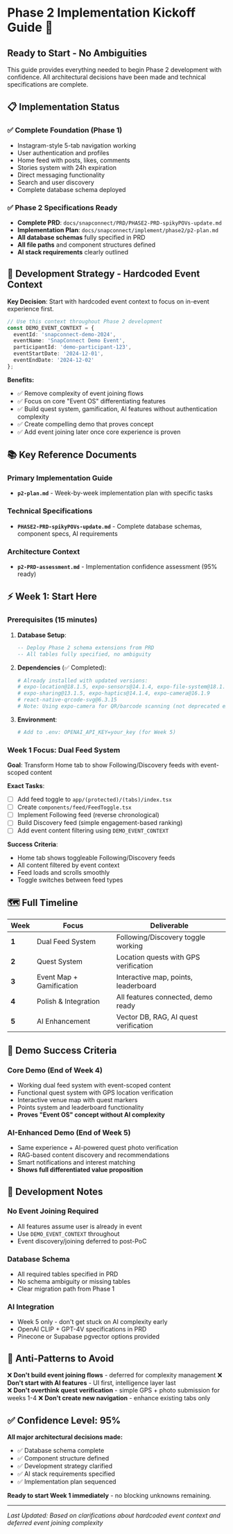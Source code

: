 # Phase 2 Implementation Kickoff Guide 🚀

## **Ready to Start - No Ambiguities**

This guide provides everything needed to begin Phase 2 development with confidence. All architectural decisions have been made and technical specifications are complete.

## **📋 Implementation Status**

### ✅ **Complete Foundation (Phase 1)**
- Instagram-style 5-tab navigation working
- User authentication and profiles  
- Home feed with posts, likes, comments
- Stories system with 24h expiration
- Direct messaging functionality
- Search and user discovery
- Complete database schema deployed

### ✅ **Phase 2 Specifications Ready**
- **Complete PRD**: `docs/snapconnect/PRD/PHASE2-PRD-spikyPOVs-update.md`
- **Implementation Plan**: `docs/snapconnect/implement/phase2/p2-plan.md`
- **All database schemas** fully specified in PRD
- **All file paths** and component structures defined
- **AI stack requirements** clearly outlined

## **🎯 Development Strategy - Hardcoded Event Context**

**Key Decision**: Start with hardcoded event context to focus on in-event experience first.

```typescript
// Use this context throughout Phase 2 development
const DEMO_EVENT_CONTEXT = {
  eventId: 'snapconnect-demo-2024',
  eventName: 'SnapConnect Demo Event', 
  participantId: 'demo-participant-123',
  eventStartDate: '2024-12-01',
  eventEndDate: '2024-12-02'
};
```

**Benefits:**
- ✅ Remove complexity of event joining flows
- ✅ Focus on core "Event OS" differentiating features
- ✅ Build quest system, gamification, AI features without authentication complexity
- ✅ Create compelling demo that proves concept
- ✅ Add event joining later once core experience is proven

## **📚 Key Reference Documents**

### **Primary Implementation Guide**
- **`p2-plan.md`** - Week-by-week implementation plan with specific tasks

### **Technical Specifications**  
- **`PHASE2-PRD-spikyPOVs-update.md`** - Complete database schemas, component specs, AI requirements

### **Architecture Context**
- **`p2-PRD-assessment.md`** - Implementation confidence assessment (95% ready)

## **⚡ Week 1: Start Here**

### **Prerequisites (15 minutes)**
1. **Database Setup**:
   ```sql
   -- Deploy Phase 2 schema extensions from PRD
   -- All tables fully specified, no ambiguity
   ```

2. **Dependencies** (✅ Completed):
   ```bash
   # Already installed with updated versions:
   # expo-location@18.1.5, expo-sensors@14.1.4, expo-file-system@18.1.10
   # expo-sharing@13.1.5, expo-haptics@14.1.4, expo-camera@16.1.9
   # react-native-qrcode-svg@6.3.15
   # Note: Using expo-camera for QR/barcode scanning (not deprecated expo-barcode-scanner)
   ```

3. **Environment**:
   ```bash
   # Add to .env: OPENAI_API_KEY=your_key (for Week 5)
   ```

### **Week 1 Focus: Dual Feed System**
**Goal**: Transform Home tab to show Following/Discovery feeds with event-scoped content

**Exact Tasks**:
- [ ] Add feed toggle to `app/(protected)/(tabs)/index.tsx`
- [ ] Create `components/feed/FeedToggle.tsx` 
- [ ] Implement Following feed (reverse chronological)
- [ ] Build Discovery feed (simple engagement-based ranking)
- [ ] Add event content filtering using `DEMO_EVENT_CONTEXT`

**Success Criteria**:
- Home tab shows toggleable Following/Discovery feeds
- All content filtered by event context
- Feed loads and scrolls smoothly
- Toggle switches between feed types

## **🗺️ Full Timeline**

| Week | Focus | Deliverable |
|------|-------|-------------|
| **1** | Dual Feed System | Following/Discovery toggle working |
| **2** | Quest System | Location quests with GPS verification |
| **3** | Event Map + Gamification | Interactive map, points, leaderboard |
| **4** | Polish & Integration | All features connected, demo ready |
| **5** | AI Enhancement | Vector DB, RAG, AI quest verification |

## **🎯 Demo Success Criteria**

### **Core Demo (End of Week 4)**
- Working dual feed system with event-scoped content
- Functional quest system with GPS location verification  
- Interactive venue map with quest markers
- Points system and leaderboard functionality
- **Proves "Event OS" concept without AI complexity**

### **AI-Enhanced Demo (End of Week 5)**  
- Same experience + AI-powered quest photo verification
- RAG-based content discovery and recommendations
- Smart notifications and interest matching
- **Shows full differentiated value proposition**

## **🔧 Development Notes**

### **No Event Joining Required**
- All features assume user is already in event
- Use `DEMO_EVENT_CONTEXT` throughout
- Event discovery/joining deferred to post-PoC

### **Database Schema**
- All required tables specified in PRD
- No schema ambiguity or missing tables
- Clear migration path from Phase 1

### **AI Integration** 
- Week 5 only - don't get stuck on AI complexity early
- OpenAI CLIP + GPT-4V specifications in PRD
- Pinecone or Supabase pgvector options provided

## **🚨 Anti-Patterns to Avoid**

❌ **Don't build event joining flows** - deferred for complexity management
❌ **Don't start with AI features** - UI first, intelligence layer last  
❌ **Don't overthink quest verification** - simple GPS + photo submission for weeks 1-4
❌ **Don't create new navigation** - enhance existing tabs only

## **✅ Confidence Level: 95%**

**All major architectural decisions made:**
- ✅ Database schema complete
- ✅ Component structure defined  
- ✅ Development strategy clarified
- ✅ AI stack requirements specified
- ✅ Implementation plan sequenced

**Ready to start Week 1 immediately** - no blocking unknowns remaining.

---

*Last Updated: Based on clarifications about hardcoded event context and deferred event joining complexity* 